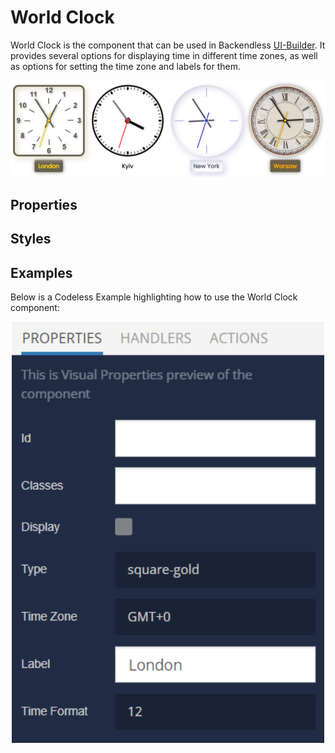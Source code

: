 # World Clock

World Clock is the component that can be used in Backendless [UI-Builder](https://backendless.com/developers/#ui-builder). It provides several options for displaying time in different time zones, as well as options for setting the time zone and labels for them.

<p align="center">
  <img src="./thumbnail.png" alt="main thumbnail" width="780"/>
</p>

## Properties



## Styles



## Examples

Below is a Codeless Example highlighting how to use the World Clock component:

<p align="center">
  <img src="./example-images/settings.png" alt="settings" width="500"/>
</p>
